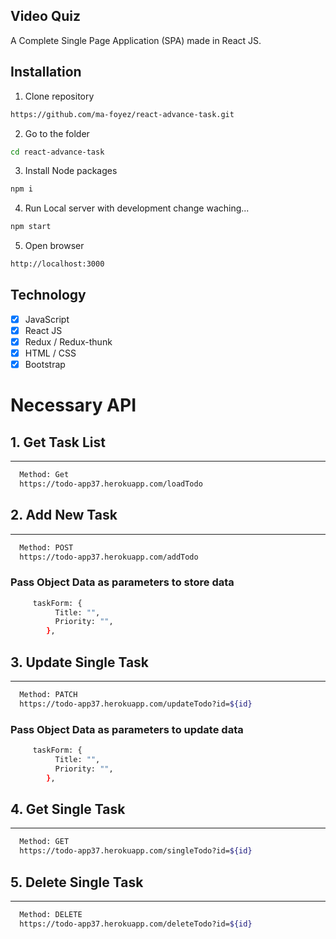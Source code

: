 ## Video Quiz
A Complete Single Page Application (SPA) made in React JS. 

## Installation

1. Clone repository

```bash
https://github.com/ma-foyez/react-advance-task.git
```

2. Go to the folder

```bash
cd react-advance-task
```

3. Install Node packages

```bash
npm i
```

4. Run Local server with development change waching...

```bash
npm start
```

5. Open browser

```bash
http://localhost:3000
```

## Technology

- [x] JavaScript
- [x] React JS
- [x] Redux / Redux-thunk
- [x] HTML / CSS
- [x] Bootstrap

# Necessary API

## 1. Get Task List

---

```bash
  Method: Get
  https://todo-app37.herokuapp.com/loadTodo
```
## 2. Add New Task

---

```bash
  Method: POST
  https://todo-app37.herokuapp.com/addTodo
```
### Pass Object Data as parameters to store data
```bash 
     taskForm: {
          Title: "",
          Priority: "",
        },
```
## 3. Update Single Task

---

```bash
  Method: PATCH
  https://todo-app37.herokuapp.com/updateTodo?id=${id}
```
### Pass Object Data as parameters to update data
```bash 
     taskForm: {
          Title: "",
          Priority: "",
        },
```
## 4. Get Single Task
---

```bash
  Method: GET
  https://todo-app37.herokuapp.com/singleTodo?id=${id}
```
## 5. Delete Single Task
---

```bash
  Method: DELETE
  https://todo-app37.herokuapp.com/deleteTodo?id=${id}
```
